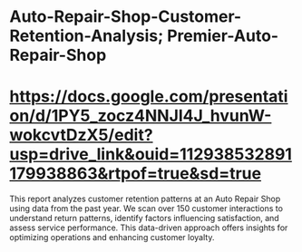 # Auto-Repair-Shop-Customer-Retention-Analysis; Premier-Auto-Repair-Shop 
# https://docs.google.com/presentation/d/1PY5_zocz4NNJI4J_hvunW-wokcvtDzX5/edit?usp=drive_link&ouid=112938532891179938863&rtpof=true&sd=true 
This report analyzes customer retention patterns at an Auto Repair Shop using data from the past year. We scan over 150 customer interactions to understand return patterns, identify factors influencing satisfaction, and assess service performance. This data-driven approach offers insights for optimizing operations and enhancing customer loyalty.

